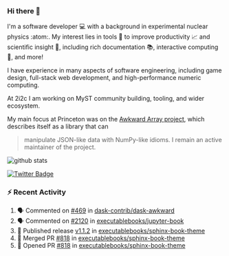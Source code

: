 ### Hi there 👋 

I'm a software developer 💻 with a background in experimental nuclear physics :atom:. My interest lies in tools :wrench: to improve productivity :chart_with_upwards_trend: and scientific insight :telescope:, including rich documentation 📚, interactive computing 🧮, and more! 

I have experience in many aspects of software engineering, including game design, full-stack web development, and high-performance numeric computing. 

At 2i2c I am working on MyST community building, tooling, and wider ecosystem. 

My main focus at Princeton was on the [Awkward Array project](awkward-array.org/), which describes itself as a library that can 
> manipulate JSON-like data with NumPy-like idioms. I remain an active maintainer of the project. 

![github stats](https://github-readme-stats.vercel.app/api?username=agoose77&show_icons=true&hide_rank=true&hide_title=true&bg_color=30,e76445,904e95&text_color=efe3ec&icon_color=efe3ec)
<!--
**agoose77/agoose77** is a ✨ _special_ ✨ repository because its `README.md` (this file) appears on your GitHub profile.

Here are some ideas to get you started:

- 🔭 I’m currently working on ...
- 🌱 I’m currently learning ...
- 👯 I’m looking to collaborate on ...
- 🤔 I’m looking for help with ...
- 💬 Ask me about ...
- 📫 How to reach me: ...
- 😄 Pronouns: ...
- ⚡ Fun fact: ...
-->

[![Twitter Badge](https://img.shields.io/twitter/follow/agoose77?style=flat-square&logo=Twitter&logoColor=white&color=cornflowerblue)](https://twitter.com/agoose77)

### :zap: Recent Activity

<!--START_SECTION:activity-->
1. 🗣 Commented on [#469](https://github.com/dask-contrib/dask-awkward/issues/469#issuecomment-1945655427) in [dask-contrib/dask-awkward](https://github.com/dask-contrib/dask-awkward)
2. 🗣 Commented on [#2120](https://github.com/executablebooks/jupyter-book/issues/2120#issuecomment-1943913761) in [executablebooks/jupyter-book](https://github.com/executablebooks/jupyter-book)
3. 🚀 Published release [v1.1.2](https://github.com/executablebooks/sphinx-book-theme/releases/tag/v1.1.2) in [executablebooks/sphinx-book-theme](https://github.com/executablebooks/sphinx-book-theme)
4. 🎉 Merged PR [#818](https://github.com/executablebooks/sphinx-book-theme/pull/818) in [executablebooks/sphinx-book-theme](https://github.com/executablebooks/sphinx-book-theme)
5. 💪 Opened PR [#818](https://github.com/executablebooks/sphinx-book-theme/pull/818) in [executablebooks/sphinx-book-theme](https://github.com/executablebooks/sphinx-book-theme)
<!--END_SECTION:activity-->

